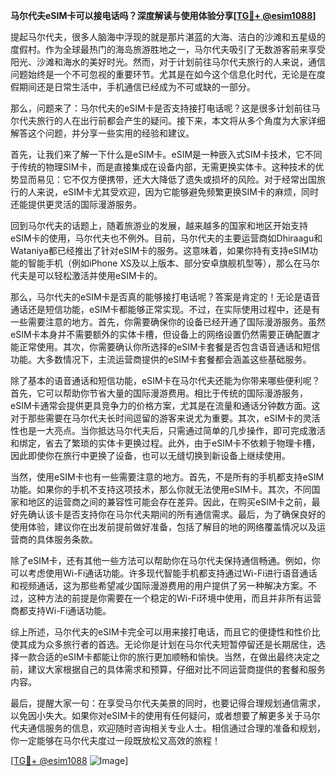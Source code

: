 **马尔代夫eSIM卡可以接电话吗？深度解读与使用体验分享[[TG💪+ @esim1088](https://t.me/s/esim1088)]**

提起马尔代夫，很多人脑海中浮现的就是那片湛蓝的大海、洁白的沙滩和五星级的度假村。作为全球最热门的海岛旅游胜地之一，马尔代夫吸引了无数游客前来享受阳光、沙滩和海水的美好时光。然而，对于计划前往马尔代夫旅行的人来说，通信问题始终是一个不可忽视的重要环节。尤其是在如今这个信息化时代，无论是在度假期间还是日常生活中，手机通信已经成为不可或缺的一部分。

那么，问题来了：马尔代夫的eSIM卡是否支持接打电话呢？这是很多计划前往马尔代夫旅行的人在出行前都会产生的疑问。接下来，本文将从多个角度为大家详细解答这个问题，并分享一些实用的经验和建议。

首先，让我们来了解一下什么是eSIM卡。eSIM是一种嵌入式SIM卡技术，它不同于传统的物理SIM卡，而是直接集成在设备内部，无需更换实体卡。这种技术的优势显而易见：它不仅方便携带，还大大降低了遗失或损坏的风险。对于经常出国旅行的人来说，eSIM卡尤其受欢迎，因为它能够避免频繁更换SIM卡的麻烦，同时还能提供更灵活的国际漫游服务。

回到马尔代夫的话题上，随着旅游业的发展，越来越多的国家和地区开始支持eSIM卡的使用，马尔代夫也不例外。目前，马尔代夫的主要运营商如Dhiraagu和Wataniya都已经推出了针对eSIM卡的服务。这意味着，如果你持有支持eSIM功能的智能手机（例如iPhone XS及以上版本、部分安卓旗舰机型等），那么在马尔代夫是可以轻松激活并使用eSIM卡的。

那么，马尔代夫的eSIM卡是否真的能够接打电话呢？答案是肯定的！无论是语音通话还是短信功能，eSIM卡都能够正常实现。不过，在实际使用过程中，还是有一些需要注意的地方。首先，你需要确保你的设备已经开通了国际漫游服务。虽然eSIM卡本身并不需要额外的实体卡槽，但设备上的网络设置仍然需要正确配置才能正常使用。其次，你需要确认你所选择的eSIM卡套餐是否包含语音通话和短信功能。大多数情况下，主流运营商提供的eSIM卡套餐都会涵盖这些基础服务。

除了基本的语音通话和短信功能，eSIM卡在马尔代夫还能为你带来哪些便利呢？首先，它可以帮助你节省大量的国际漫游费用。相比于传统的国际漫游服务，eSIM卡通常会提供更具竞争力的价格方案，尤其是在流量和通话分钟数方面。这对于那些需要在马尔代夫长时间逗留的游客来说尤为重要。其次，eSIM卡的灵活性也是一大亮点。当你抵达马尔代夫后，只需通过简单的几步操作，即可完成激活和绑定，省去了繁琐的实体卡更换过程。此外，由于eSIM卡不依赖于物理卡槽，因此即使你在旅行中更换了设备，也可以无缝切换到新设备上继续使用。

当然，使用eSIM卡也有一些需要注意的地方。首先，不是所有的手机都支持eSIM功能。如果你的手机不支持这项技术，那么你就无法使用eSIM卡。其次，不同国家和地区的运营商之间的兼容性可能会存在差异。因此，在购买eSIM卡之前，最好先确认该卡是否支持你在马尔代夫期间的所有通信需求。最后，为了确保良好的使用体验，建议你在出发前提前做好准备，包括了解目的地的网络覆盖情况以及运营商的具体服务条款。

除了eSIM卡，还有其他一些方法可以帮助你在马尔代夫保持通信畅通。例如，你可以考虑使用Wi-Fi通话功能。许多现代智能手机都支持通过Wi-Fi进行语音通话和视频通话，这为那些希望减少国际漫游费用的用户提供了另一种解决方案。不过，这种方法的前提是你需要在一个稳定的Wi-Fi环境中使用，而且并非所有运营商都支持Wi-Fi通话功能。

综上所述，马尔代夫的eSIM卡完全可以用来接打电话，而且它的便捷性和性价比使其成为众多旅行者的首选。无论你是计划在马尔代夫短暂停留还是长期居住，选择一款合适的eSIM卡都能让你的旅行更加顺畅和愉快。当然，在做出最终决定之前，建议大家根据自己的具体需求和预算，仔细对比不同运营商提供的套餐和服务内容。

最后，提醒大家一句：在享受马尔代夫美景的同时，也要记得合理规划通信需求，以免因小失大。如果你对eSIM卡的使用有任何疑问，或者想要了解更多关于马尔代夫通信服务的信息，欢迎随时咨询相关专业人士。相信通过合理的准备和规划，你一定能够在马尔代夫度过一段既放松又高效的旅程！

[[TG💪+ @esim1088](https://t.me/s/esim1088) ![Image](https://i.postimg.cc/4NQfJmqS/Snipaste-2025-05-13-00-14-12.png)]